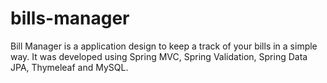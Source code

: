 # bills-manager
Bill Manager is a application design to keep a track of your bills in a simple way.  It was developed using Spring MVC, Spring Validation, Spring Data JPA, Thymeleaf and MySQL.
